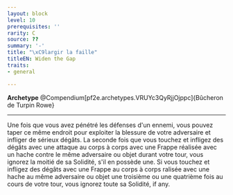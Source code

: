```yaml
---
layout: block
level: 10
prerequisites: ''
rarity: C
source: ??
summary: '-'
title: "\xC9largir la faille"
titleEN: Widen the Gap
traits:
- general

---
```


<p><span><strong>Archetype</strong> @Compendium[pf2e.archetypes.VRUYc3QyRjjOjppc]{Bûcheron de Turpin Rowe}<br></span></p>
<hr>
<p>Une fois que vous avez pénétré les défenses d'un ennemi, vous pouvez taper ce même endroit pour exploiter la blessure de votre adversaire et infliger de sérieux dégâts. La seconde fois que vous touchez et infligez des dégâts avec une attaque au corps à corps avec une Frappe réalisée avec un hache contre le même adversaire ou objet durant votre tour, vous ignorez la moitié de sa Solidité, s'il en possède une. Si vous touchez et infligez des dégâts avec une Frappe au corps à corps ralisée avec une hache au même adversaire ou objet une troisième ou une quatrième fois au cours de votre tour, vous ignorez toute sa Solidité, if any.&nbsp;</p>